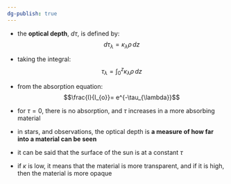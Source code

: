 ```yaml
---
dg-publish: true
---
```


- the **optical depth**, $d\tau$, is defined by: 
$$d\tau_{\lambda}= \kappa_{\lambda} \rho\,dz$$
- taking the integral: 
$$\tau_{\lambda} = \int_{0}^{z} \kappa_{\lambda} \rho\,dz $$
- from the absorption equation: 
$$\frac{I}{I_{o}}= e^{-\tau_{\lambda}}$$
- for $\tau = 0,$ there is no absorption, and $\tau$ increases in a more absorbing material

- in stars, and observations, the optical depth is **a measure of how far into a material can be seen**
- it can be said that the surface of the sun is at a constant $\tau$

- if $\kappa$ is low, it means that the material is more transparent, and if it is high, then the material is more opaque
